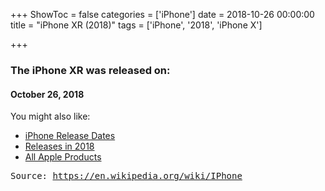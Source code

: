 +++
ShowToc = false
categories = ['iPhone']
date = 2018-10-26 00:00:00
title = "iPhone XR (2018)"
tags = ['iPhone', '2018', 'iPhone X']

+++

### The iPhone XR was released on: 
#### October 26, 2018


<!--more-->


    
You might also like:

- [iPhone Release Dates](https://AppleReleaseDate.com//categories/iphone/)
- [Releases in 2018](https://AppleReleaseDate.com//tags/2018/)
- [All Apple Products](https://AppleReleaseDate.com//categories/)



<kbd> Source: https://en.wikipedia.org/wiki/IPhone</kbd>


